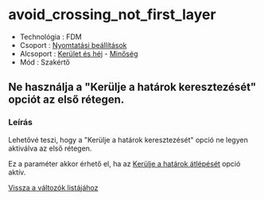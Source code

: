 # avoid\_crossing\_not\_first\_layer

* Technológia : FDM
* Csoport : [Nyomtatási beállítások](../../konfig/print_settings.md)
* Alcsoport : [Kerület és héj](../../konfig/print_settings.md#kerueletek-es-hej) - [Minőség](../../konfig/print_settings.md#minoseg-lassabb-szeleteles)
* Mód : Szakértő

## Ne használja a "Kerülje a határok keresztezését" opciót az első rétegen.

### Leírás

Lehetővé teszi, hogy a "Kerülje a határok keresztezését" opció ne legyen aktiválva az első rétegen.

Ez a paraméter akkor érhető el, ha az [Kerülje a határok átlépését](avoid_crossing_perimeters.md) opció aktív.

[Vissza a változók listájához](./)

